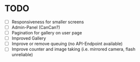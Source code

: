 # TODO

- [ ] Responsiveness for smaller screens
- [ ] Admin-Panel (CanCan?)
- [ ] Pagination for gallery on user page
- [ ] Improved Gallery
- [ ] Improve or remove queuing (no API-Endpoint available)
- [ ] Improve counter and image taking (i.e. mirrored camera, flash unreliable)